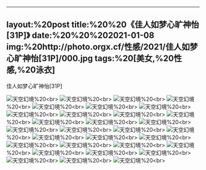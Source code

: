 ﻿---
layout:%20post
title:%20%20《佳人如梦心旷神怡[31P]》
date:%20%20%202021-01-08
img:%20http://photo.orgx.cf/性感/2021/佳人如梦心旷神怡[31P]/000.jpg
tags:%20[美女,%20性感,%20泳衣]
---

佳人如梦心旷神怡[31P]



![天空幻境](http://photo.orgx.cf/性感/2021/佳人如梦心旷神怡[31P]/001.jpg%20''天空幻境'')%20<br>
![天空幻境](http://photo.orgx.cf/性感/2021/佳人如梦心旷神怡[31P]/002.jpg%20''天空幻境'')%20<br>
![天空幻境](http://photo.orgx.cf/性感/2021/佳人如梦心旷神怡[31P]/003.jpg%20''天空幻境'')%20<br>
![天空幻境](http://photo.orgx.cf/性感/2021/佳人如梦心旷神怡[31P]/004.jpg%20''天空幻境'')%20<br>
![天空幻境](http://photo.orgx.cf/性感/2021/佳人如梦心旷神怡[31P]/005.jpg%20''天空幻境'')%20<br>
![天空幻境](http://photo.orgx.cf/性感/2021/佳人如梦心旷神怡[31P]/006.jpg%20''天空幻境'')%20<br>
![天空幻境](http://photo.orgx.cf/性感/2021/佳人如梦心旷神怡[31P]/007.jpg%20''天空幻境'')%20<br>
![天空幻境](http://photo.orgx.cf/性感/2021/佳人如梦心旷神怡[31P]/008.jpg%20''天空幻境'')%20<br>
![天空幻境](http://photo.orgx.cf/性感/2021/佳人如梦心旷神怡[31P]/009.jpg%20''天空幻境'')%20<br>
![天空幻境](http://photo.orgx.cf/性感/2021/佳人如梦心旷神怡[31P]/010.jpg%20''天空幻境'')%20<br>
![天空幻境](http://photo.orgx.cf/性感/2021/佳人如梦心旷神怡[31P]/011.jpg%20''天空幻境'')%20<br>
![天空幻境](http://photo.orgx.cf/性感/2021/佳人如梦心旷神怡[31P]/012.jpg%20''天空幻境'')%20<br>
![天空幻境](http://photo.orgx.cf/性感/2021/佳人如梦心旷神怡[31P]/013.jpg%20''天空幻境'')%20<br>
![天空幻境](http://photo.orgx.cf/性感/2021/佳人如梦心旷神怡[31P]/014.jpg%20''天空幻境'')%20<br>
![天空幻境](http://photo.orgx.cf/性感/2021/佳人如梦心旷神怡[31P]/015.jpg%20''天空幻境'')%20<br>
![天空幻境](http://photo.orgx.cf/性感/2021/佳人如梦心旷神怡[31P]/016.jpg%20''天空幻境'')%20<br>
![天空幻境](http://photo.orgx.cf/性感/2021/佳人如梦心旷神怡[31P]/017.jpg%20''天空幻境'')%20<br>
![天空幻境](http://photo.orgx.cf/性感/2021/佳人如梦心旷神怡[31P]/018.jpg%20''天空幻境'')%20<br>
![天空幻境](http://photo.orgx.cf/性感/2021/佳人如梦心旷神怡[31P]/019.jpg%20''天空幻境'')%20<br>
![天空幻境](http://photo.orgx.cf/性感/2021/佳人如梦心旷神怡[31P]/020.jpg%20''天空幻境'')%20<br>
![天空幻境](http://photo.orgx.cf/性感/2021/佳人如梦心旷神怡[31P]/021.jpg%20''天空幻境'')%20<br>
![天空幻境](http://photo.orgx.cf/性感/2021/佳人如梦心旷神怡[31P]/022.jpg%20''天空幻境'')%20<br>
![天空幻境](http://photo.orgx.cf/性感/2021/佳人如梦心旷神怡[31P]/023.jpg%20''天空幻境'')%20<br>
![天空幻境](http://photo.orgx.cf/性感/2021/佳人如梦心旷神怡[31P]/024.jpg%20''天空幻境'')%20<br>
![天空幻境](http://photo.orgx.cf/性感/2021/佳人如梦心旷神怡[31P]/025.jpg%20''天空幻境'')%20<br>
![天空幻境](http://photo.orgx.cf/性感/2021/佳人如梦心旷神怡[31P]/026.jpg%20''天空幻境'')%20<br>
![天空幻境](http://photo.orgx.cf/性感/2021/佳人如梦心旷神怡[31P]/027.jpg%20''天空幻境'')%20<br>
![天空幻境](http://photo.orgx.cf/性感/2021/佳人如梦心旷神怡[31P]/028.jpg%20''天空幻境'')%20<br>
![天空幻境](http://photo.orgx.cf/性感/2021/佳人如梦心旷神怡[31P]/029.jpg%20''天空幻境'')%20<br>
![天空幻境](http://photo.orgx.cf/性感/2021/佳人如梦心旷神怡[31P]/030.jpg%20''天空幻境'')%20<br>
![天空幻境](http://photo.orgx.cf/性感/2021/佳人如梦心旷神怡[31P]/031.jpg%20''天空幻境'')%20<br>